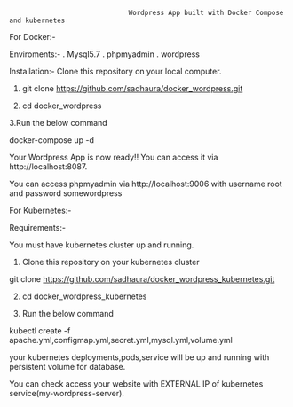                                   Wordpress App built with Docker Compose and kubernetes
For Docker:-

Enviroments:-
. Mysql5.7
. phpmyadmin
. wordpress

Installation:-
Clone this repository on your local computer. 


1. git clone https://github.com/sadhaura/docker_wordpress.git

2. cd docker_wordpress

3.Run the below command

docker-compose up -d

Your Wordpress App is now ready!! You can access it via http://localhost:8087.

You can access phpmyadmin via http://localhost:9006 with username root and password somewordpress

For Kubernetes:-

Requirements:-

You must have kubernetes cluster up and running.

1. Clone this repository on your kubernetes cluster

git clone https://github.com/sadhaura/docker_wordpress_kubernetes.git

2. cd docker_wordpress_kubernetes

3. Run the below command

kubectl create -f apache.yml,configmap.yml,secret.yml,mysql.yml,volume.yml

your kubernetes deployments,pods,service will be up and running with persistent volume for database.

You can check access your website with EXTERNAL IP of kubernetes service(my-wordpress-server).

 




